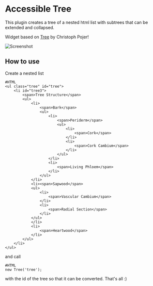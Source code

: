 Accessible Tree
===========

This plugin creates a tree of a nested html list with subtrees that can be extended and collapsed.

Widget based on <a href="http://mootools.net/forge/p/mootools_tree_components">Tree</a> by Christoph Pojer!

![Screenshot](http://www.accessiblemootoolsdemo.iao.fraunhofer.de/Mootools_Widgets/WidgetThumbs/Tree.png)

How to use
----------

Create a nested list

	#HTML
	<ul class="tree" id="tree">
        <li id="tree3">
            <span>Tree Structure</span>
            <ul>
                <li>
					<span>Bark</span>
                    <ul>
                        <li>
							<span>Periderm</span>
                            <ul>
                                <li>
									<span>Cork</span>
								</li>
                                <li>
									<span>Cork Cambium</span>
								</li>
                            </ul>
                        </li>
                        <li>
							<span>Living Phloem</span>
						</li>
                    </ul>
                </li>
                <li><span>Sapwood</span>
                <ul>
                    <li>
                        <span>Vascular Cambium</span>
                    </li>
                    <li>
                        <span>Radial Section</span>
                    </li>
                </ul>
                </li>
                <li>
                    <span>Heartwood</span>
                </li>
            </ul>
        </li>
    </ul>
	
and call

	#HTML
	new Tree('tree');
	
with the id of the tree so that it can be converted. That's all :)